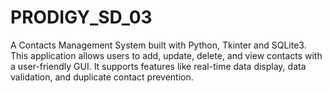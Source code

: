 # PRODIGY_SD_03
A Contacts Management System built with Python, Tkinter and SQLite3. This application allows users to add, update, delete, and view contacts with a user-friendly GUI. It supports features like real-time data display, data validation, and duplicate contact prevention.
